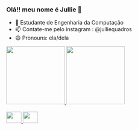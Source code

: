 ### Olá!! meu nome é Jullie 👋

- 🌱 Estudante de Engenharia da Computação
- 📫 Contate-me pelo instagram : @julliequadros
- 😄 Pronouns: ela/dela

<div align="left">
  <a href="https://github.com/jcquadros">
  <img height="155em" src="https://github-readme-stats.vercel.app/api?username=jcquadros&show_icons=true&theme=rose_pine&include_all_commits=true&count_private=true"/>
  <img height="155em" src="https://github-readme-stats.vercel.app/api/top-langs/?username=jcquadros&layout=compact&langs_count=7&theme=rose_pine"/>
</div>

<div align="left" style-"display: incline_block"><br>
      <img align-"center" height="30" width="40" src="https://cdn.jsdelivr.net/gh/devicons/devicon/icons/c/c-original.svg" />
      <img align-"center" height="30" width="40" src="https://cdn.jsdelivr.net/gh/devicons/devicon/icons/python/python-original.svg" />
          
</div>
          
